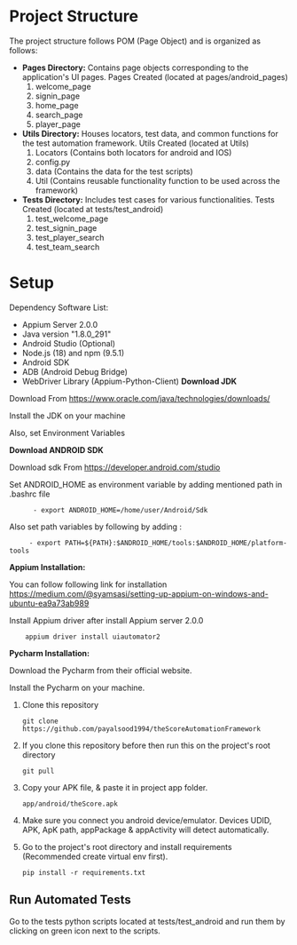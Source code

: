# Project Structure
The project structure follows POM (Page Object) and is organized as follows:

- **Pages Directory:** Contains page objects corresponding to the application's UI pages.
   Pages Created (located at pages/android_pages)
   1. welcome_page
   2. signin_page
   3. home_page
   4. search_page
   5. player_page
- **Utils Directory:** Houses locators, test data, and common functions for the test automation framework.
   Utils Created (located at Utils)
   1. Locators (Contains both locators for android and IOS)
   2. config.py
   3. data (Contains the data for the test scripts)
   4. Util (Contains reusable functionality function to be used across the framework)
- **Tests Directory:** Includes test cases for various functionalities.
   Tests Created (located at tests/test_android)
   1. test_welcome_page
   2. test_signin_page
   3. test_player_search
   4. test_team_search
   
# Setup

Dependency Software List:
- Appium Server 2.0.0
- Java version "1.8.0_291"
- Android Studio (Optional)
- Node.js (18) and npm (9.5.1)
- Android SDK
- ADB (Android Debug Bridge)
- WebDriver Library (Appium-Python-Client)
**Download JDK**

Download From https://www.oracle.com/java/technologies/downloads/

Install the JDK on your machine

Also, set Environment Variables 

**Download ANDROID SDK**

Download sdk  From https://developer.android.com/studio

Set ANDROID_HOME as environment variable by adding mentioned path in .bashrc file

          - export ANDROID_HOME=/home/user/Android/Sdk
 
Also set path variables by following by adding :

         - export PATH=${PATH}:$ANDROID_HOME/tools:$ANDROID_HOME/platform-tools

**Appium Installation:**

You can follow following link for installation https://medium.com/@syamsasi/setting-up-appium-on-windows-and-ubuntu-ea9a73ab989

Install Appium driver after install Appium server 2.0.0
```
    appium driver install uiautomator2
 ```
**Pycharm Installation:**

Download the Pycharm from their official website.

Install the Pycharm on your machine.

1. Clone this repository
    ```
    git clone https://github.com/payalsood1994/theScoreAutomationFramework
    ```

2. If you clone this repository before then run this on the project's root directory
    ```
    git pull
    ```
3. Copy your APK file, & paste it in project app folder.
    ```
    app/android/theScore.apk
    ```
4. Make sure you connect you android device/emulator. Devices UDID, APK, ApK path, appPackage & appActivity will detect automatically.
5. Go to the project's root directory and install requirements (Recommended create virtual env first).
    ```
    pip install -r requirements.txt
    ```
## Run Automated Tests
Go to the tests python scripts located at tests/test_android and run them by clicking on green icon next to the scripts.

